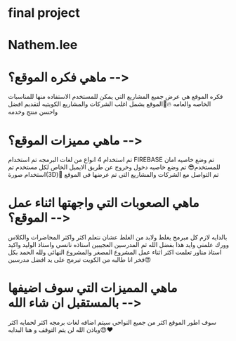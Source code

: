 # final project
<div dir:rtl>

# Nathem.lee

# ماهي فكره الموقع؟ -->
 فكره الموقع هي عرض جميع المشاريع التي يمكن للمستخدم الاستفاده منها للمناسبات الخاصه والعامه 
 🔥📍الموقع يشمل اغلب الشركات والمشاريع الكويتيه لتقديم افضل واحسن منتج وخدمه

# ماهي مميزات الموقع؟ -->
تم استخدام 4 انواع من لغات البرمجه
تم استخدام FIREBASE
تم وضع خاصيه امان للمستخدم😎
تم وضع خاصيه دخول وخروج عن طريق الايميل الخاص لكل مستخدم
تم استخدام صورة(3D)👀
تم التواصل مع الشركات والمشاريع التي تم عرضها في الموقع

# ماهي الصعوبات التي واجهتها اثناء عمل الموقع؟ -->
بالدايه لازم كل مبرمج يغلط ولابد من الغلط عشان نتعلم اكثر واكثر
المحاضرات والكلاس وورك علمني وايد هذا بفضل الله ثم المدرسين العجيبين استاذه نانسي واستاذ الوليد واكيد استاذ مناور
تعلمت اكثر اثناء عمل المشروع المصغر والمشروع النهائي
ولله الحمد بكل فخر انا طالبه من الكويت تبرمج على يد افضل مدرسين😍

 # ماهي المميزات التي سوف اضيفها بالمستقبل ان شاء الله -->
سوف اطور الموقع اكثر من جميع النواحي
سيتم اضافه لغات برمجه اكثر لحمايه اكثر
وباذن الله لن يتم التوقف و هنا البدايه😍❤
